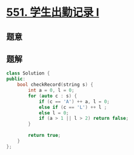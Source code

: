 #  [551. 学生出勤记录 I](https://leetcode-cn.com/problems/student-attendance-record-i/)

## 题意



## 题解



```c++
class Solution {
public:
    bool checkRecord(string s) {
        int a = 0, l = 0;
        for (auto c : s) {
            if (c == 'A') ++ a, l = 0;
            else if (c == 'L') ++ l ;
            else l = 0;
            if (a > 1 || l > 2) return false;
        }
            
        return true;
    }
};
```



```python3

```

